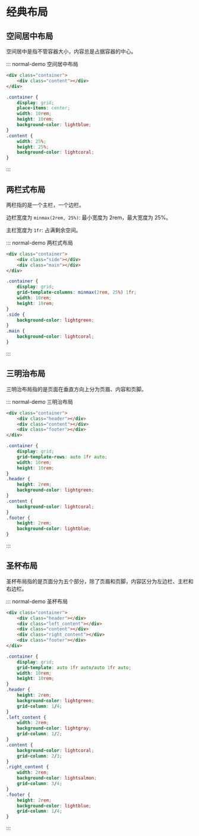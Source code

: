 # 经典布局

## 空间居中布局

空间居中是指不管容器大小，内容总是占据容器的中心。

::: normal-demo 空间居中布局

```html
<div class="container">
    <div class="content"></div>
</div>
```

```css
.container {
    display: grid;
    place-items: center;
    width: 10rem;
    height: 10rem;
    background-color: lightblue;
}
.content {
    width: 25%;
    height: 25%;
    background-color: lightcoral;
}
```

:::

## 两栏式布局

两栏指的是一个主栏，一个边栏。

边栏宽度为 `minmax(2rem, 25%)`: 最小宽度为 2rem，最大宽度为 25%。

主栏宽度为 `1fr`: 占满剩余空间。

::: normal-demo 两栏式布局

```html
<div class="container">
    <div class="side"></div>
    <div class="main"></div>
</div>
```

```css
.container {
    display: grid;
    grid-template-columns: minmax(2rem, 25%) 1fr;
    width: 10rem;
    height: 10rem;
}
.side {
    background-color: lightgreen;
}
.main {
    background-color: lightcoral;
}
```

:::

## 三明治布局

三明治布局指的是页面在垂直方向上分为页眉、内容和页脚。

::: normal-demo 三明治布局

```html
<div class="container">
    <div class="header"></div>
    <div class="content"></div>
    <div class="footer"></div>
</div>
```

```css
.container {
    display: grid;
    grid-template-rows: auto 1fr auto;
    width: 10rem;
    height: 10rem;
}
.header {
    height: 2rem;
    background-color: lightgreen;
}
.content {
    background-color: lightcoral;
}
.footer {
    height: 2rem;
    background-color: lightblue;
}
```

:::

## 圣杯布局

圣杯布局指的是页面分为五个部分，除了页眉和页脚，内容区分为左边栏、主栏和右边栏。

::: normal-demo 圣杯布局

```html
<div class="container">
    <div class="header"></div>
    <div class="left_content"></div>
    <div class="content"></div>
    <div class="right_content"></div>
    <div class="footer"></div>
</div>
```

```css
.container {
    display: grid;
    grid-template: auto 1fr auto/auto 1fr auto;
    width: 10rem;
    height: 10rem;
}
.header {
    height: 2rem;
    background-color: lightgreen;
    grid-column: 1/4;
}
.left_content {
    width: 2rem;
    background-color: lightgray;
    grid-column: 1/2;
}
.content {
    background-color: lightcoral;
    grid-column: 2/3;
}
.right_content {
    width: 2rem;
    background-color: lightsalmon;
    grid-column: 3/4;
}
.footer {
    height: 2rem;
    background-color: lightblue;
    grid-column: 1/4;
}
```
:::
